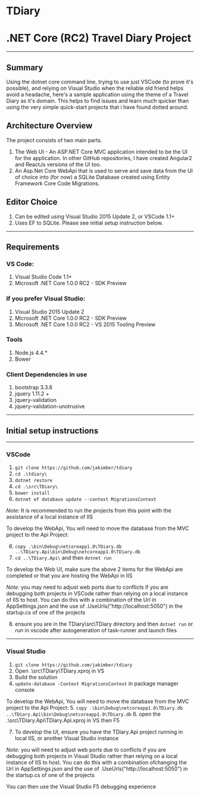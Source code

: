 # TDiary
# .NET Core (RC2) Travel Diary Project
---
## Summary
Using the dotnet core command line, trying to use just VSCode (to prove it's possible), and relying on Visual Studio when the reliable old friend helps avoid a headache, here's a sample application using the theme of a Travel Diary as it's domain.  This helps to find issues and learn much quicker than using the very simple quick-start projects that i have found dotted around.

## Architecture Overview
The project consists of two main parts.
1. The Web UI - An ASP.NET Core MVC application intended to be the UI for the application.  In other GitHub repositories, I have created Angular2 and ReactJs versions of the UI too.
2. An Asp.Net Core WebApi that is used to serve and save data from the UI of choice into (for now) a SQLite Database created using Entity Framework Core Code Migrations.

## Editor Choice
1. Can be edited using Visual Studio 2015 Update 2, or VSCode 1.1+
3. Uses EF to SQLite.  Please see initial setup instruction below.

---
## Requirements
### VS Code:
1. Visual Studio Code 1.1+
2. Microsoft .NET Core 1.0.0 RC2 - SDK Preview

### If you prefer Visual Studio:
1. Visual Studio 2015 Update 2
2. Microsoft .NET Core 1.0.0 RC2 - SDK Preview
3. Microsoft .NET Core 1.0.0 RC2 - VS 2015 Tooling Preview

### Tools
1. Node.js 4.4.*
2. Bower

### Client Dependencies in use
1. bootstrap 3.3.6
2. jquery 1.11.2 +
3. jquery-validation
4. jquery-validation-unotrusive

---
## Initial setup instructions
---
### VSCode
1. `git clone https://github.com/jakimber/tdiary`
2. `cd .\tdiary\`
2. `dotnet restore`
3. `cd .\src\TDiary\`
4. `bower install`
5. `dotnet ef database update --context MigrationsContext`

*Note:* It is recommended to run the projects from this point with the assistance of a local instance of IIS

To develop the WebApi, You will need to move the database from the MVC project to the Api Project:

6. `copy .\bin\Debug\netcoreapp1.0\TDiary.db ..\TDiary.Api\bin\Debug\netcoreapp1.0\TDiary.db`
7. `cd ..\TDiary.Api\` and then `dotnet run`

To develop the Web UI, make sure the above 2 items for the WebApi are completed or that you are hosting the WebApi in IIS

*Note:* you may need to adjust web ports due to conflicts if you are debugging both projects in VSCode rather than relying on a local instance of IIS to host.  You can do this with a combination of the Url in AppSettings.json and the use of .UseUrls("http://localhost:5050") in the startup.cs of one of the projects

8. ensure you are in the TDiary\src\TDiary directory and then `dotnet run` or *run* in vscode after autogeneration of task-runner and launch files

---
### Visual Studio
1. `git clone https://github.com/jakimber/tdiary`
2. Open .\src\TDiary\TDiary.xproj in VS
3. Build the solution
4. `update-database -Context MigrationsContext` in package manager console

To develop the WebApi, You will need to move the database from the MVC project to the Api Project:
5. `copy .\bin\Debug\netcoreapp1.0\TDiary.db ..\TDiary.Api\bin\Debug\netcoreapp1.0\TDiary.db`
6. open the .\src\TDiary.Api\TDiary.Api.xproj in VS then F5

7. To develop the UI, ensure you have the TDiary.Api project running in local IIS, or another Visual Studio instance

*Note:* you will need to adjust web ports due to conflicts if you are debugging both projects in Visual Studio rather than relying on a local instance of IIS to host.  You can do this with a combination ofchanging the Url in AppSettings.json and the use of .UseUrls("http://localhost:5050") in the startup.cs of one of the projects

You can then use the Visual Studio F5 debugging experience
